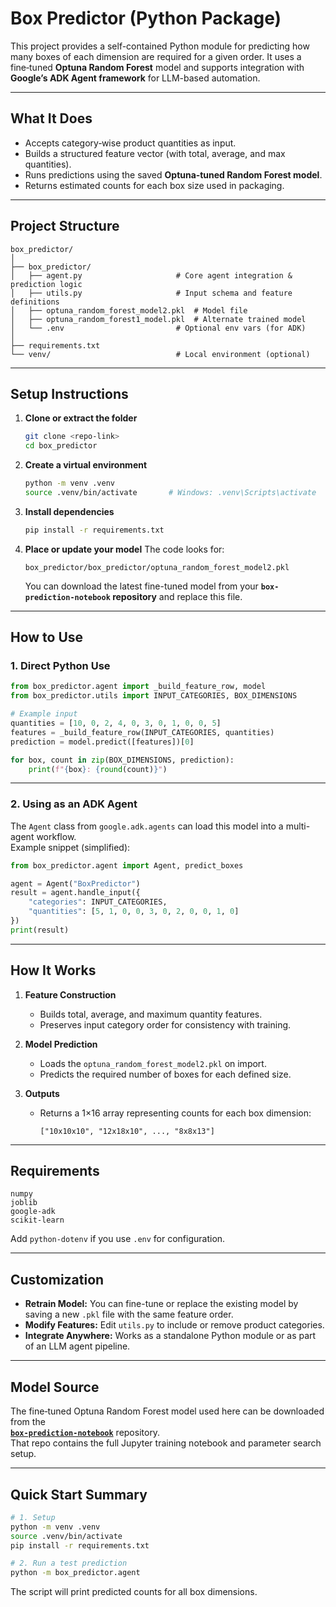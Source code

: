 
# Box Predictor (Python Package)

This project provides a self-contained Python module for predicting how many boxes of each dimension are required for a given order. It uses a fine‑tuned **Optuna Random Forest** model and supports integration with **Google’s ADK Agent framework** for LLM-based automation.

---

## What It Does

- Accepts category‑wise product quantities as input.  
- Builds a structured feature vector (with total, average, and max quantities).  
- Runs predictions using the saved **Optuna‑tuned Random Forest model**.  
- Returns estimated counts for each box size used in packaging.  

---

## Project Structure

```
box_predictor/
│
├── box_predictor/
│   ├── agent.py                     # Core agent integration & prediction logic
│   ├── utils.py                     # Input schema and feature definitions
│   ├── optuna_random_forest_model2.pkl  # Model file
│   ├── optuna_random_forest1_model.pkl  # Alternate trained model
│   └── .env                         # Optional env vars (for ADK)
│
├── requirements.txt
└── venv/                            # Local environment (optional)
```

---

## Setup Instructions

1. **Clone or extract the folder**
   ```bash
   git clone <repo-link>
   cd box_predictor
   ```

2. **Create a virtual environment**
   ```bash
   python -m venv .venv
   source .venv/bin/activate       # Windows: .venv\Scripts\activate
   ```

3. **Install dependencies**
   ```bash
   pip install -r requirements.txt
   ```

4. **Place or update your model**
   The code looks for:
   ```
   box_predictor/box_predictor/optuna_random_forest_model2.pkl
   ```
   You can download the latest fine-tuned model from your **`box-prediction-notebook` repository** and replace this file.

---

## How to Use

### 1. Direct Python Use
```python
from box_predictor.agent import _build_feature_row, model
from box_predictor.utils import INPUT_CATEGORIES, BOX_DIMENSIONS

# Example input
quantities = [10, 0, 2, 4, 0, 3, 0, 1, 0, 0, 5]
features = _build_feature_row(INPUT_CATEGORIES, quantities)
prediction = model.predict([features])[0]

for box, count in zip(BOX_DIMENSIONS, prediction):
    print(f"{box}: {round(count)}")
```

---

### 2. Using as an ADK Agent
The `Agent` class from `google.adk.agents` can load this model into a multi-agent workflow.  
Example snippet (simplified):

```python
from box_predictor.agent import Agent, predict_boxes

agent = Agent("BoxPredictor")
result = agent.handle_input({
    "categories": INPUT_CATEGORIES,
    "quantities": [5, 1, 0, 0, 3, 0, 2, 0, 0, 1, 0]
})
print(result)
```

---

## How It Works

1. **Feature Construction**
   - Builds total, average, and maximum quantity features.
   - Preserves input category order for consistency with training.

2. **Model Prediction**
   - Loads the `optuna_random_forest_model2.pkl` on import.
   - Predicts the required number of boxes for each defined size.

3. **Outputs**
   - Returns a 1×16 array representing counts for each box dimension:
     ```
     ["10x10x10", "12x18x10", ..., "8x8x13"]
     ```

---

## Requirements

```
numpy
joblib
google-adk
scikit-learn
```

Add `python-dotenv` if you use `.env` for configuration.

---

## Customization

- **Retrain Model:** You can fine-tune or replace the existing model by saving a new `.pkl` file with the same feature order.
- **Modify Features:** Edit `utils.py` to include or remove product categories.
- **Integrate Anywhere:** Works as a standalone Python module or as part of an LLM agent pipeline.

---

## Model Source

The fine‑tuned Optuna Random Forest model used here can be downloaded from the  
**[`box-prediction-notebook`](https://github.com/yourusername/box-prediction-notebook)** repository.  
That repo contains the full Jupyter training notebook and parameter search setup.

---

## Quick Start Summary

```bash
# 1. Setup
python -m venv .venv
source .venv/bin/activate
pip install -r requirements.txt

# 2. Run a test prediction
python -m box_predictor.agent
```

The script will print predicted counts for all box dimensions.
